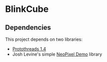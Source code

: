 # BlinkCube

## Dependencies

This project depends on two libraries:

* [Protothreads 1.4](http://dunkels.com/adam/pt/)
* Josh Levine's simple [NeoPixel Demo](https://github.com/bigjosh/SimpleNeoPixelDemo) library
